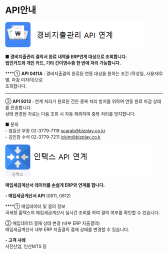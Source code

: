 # API안내



![](../../.gitbook/assets/image%20%285%29.png)

 **■ 경비지출관리 결의서 완료 내역을 ERP연계 대상으로 조회합니다.  
      법인카드와 개인 카드, 기타 간이영수증 한 번에 처리 가능합니다.**  


 ****① **API 0411A** : 경비지출결의 완료된 연동 대상을 원하는 조건 \(작성일, 사용자ID별, 마감 미처리\)으로  
                            조회합니다.  
****  
 ② **API 9212** : 연계 처리가 완료된 건은 중복 처리 방지를 위하여 연동 완료 마감 상태를 전송합니다.  
                          상태 변경된 자료는 다음 조회 시 자동 제외하여 중복 처리를 방지합니다.  


 ■ 문의  
    - 염길선 부장 02-3779-7119 scarab@bizplay.co.kr  
    - 김인창 수석 02-3779-7211 ickim@bizplay.co.k  
 

![](../../.gitbook/assets/image%20%2810%29.png)

 **매입세금계산서 데이터를 손쉽게 ERP와 연계를 합니다.**

 **- 매입세금계산서 API** \(0811, 0812\)  
  
   ****① 매입데이터 및 결의 정보  
      국세청 홈택스의 매입세금계산서 실시간 조회를 하여 결의 여부를 확인할 수 있습니다.  
  
   ② 매입데이터 결재 상태 변경 \(내부 ERP 지출결의\)  
      매입세금계산서 내부 ERP 지출결의 결재 상태를 변경할 수 있습니다.

 **- 고객 사례**  
   서진산업, 인산MTS 등  
      

